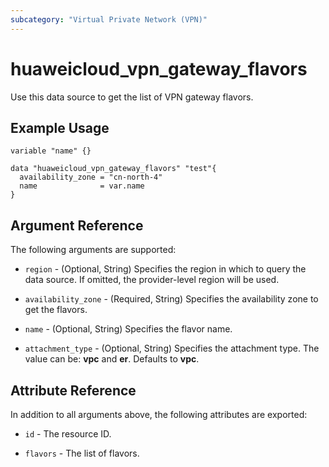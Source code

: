 ```yaml
---
subcategory: "Virtual Private Network (VPN)"
---
```


# huaweicloud_vpn_gateway_flavors

Use this data source to get the list of VPN gateway flavors.

## Example Usage

```hcl
variable "name" {}

data "huaweicloud_vpn_gateway_flavors" "test"{
  availability_zone = "cn-north-4"
  name              = var.name
}
```

## Argument Reference

The following arguments are supported:

* `region` - (Optional, String) Specifies the region in which to query the data source.
  If omitted, the provider-level region will be used.

* `availability_zone` - (Required, String) Specifies the availability zone to get the flavors.

* `name` - (Optional, String) Specifies the flavor name.

* `attachment_type` - (Optional, String) Specifies the attachment type. The value can be: **vpc** and **er**.
  Defaults to **vpc**.

## Attribute Reference

In addition to all arguments above, the following attributes are exported:

* `id` - The resource ID.

* `flavors` - The list of flavors.
